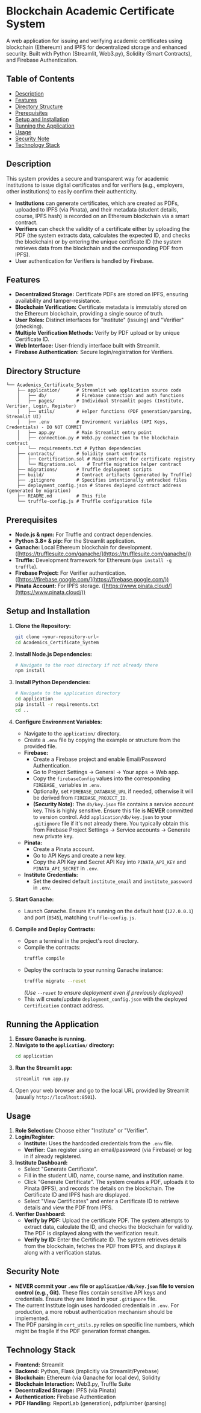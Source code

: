 # Blockchain Academic Certificate System

A web application for issuing and verifying academic certificates using blockchain (Ethereum) and IPFS for decentralized storage and enhanced security. Built with Python (Streamlit, Web3.py), Solidity (Smart Contracts), and Firebase Authentication.

## Table of Contents

*   [Description](#description)
*   [Features](#features)
*   [Directory Structure](#directory-structure)
*   [Prerequisites](#prerequisites)
*   [Setup and Installation](#setup-and-installation)
*   [Running the Application](#running-the-application)
*   [Usage](#usage)
*   [Security Note](#security-note)
*   [Technology Stack](#technology-stack)

## Description

This system provides a secure and transparent way for academic institutions to issue digital certificates and for verifiers (e.g., employers, other institutions) to easily confirm their authenticity.

*   **Institutions** can generate certificates, which are created as PDFs, uploaded to IPFS (via Pinata), and their metadata (student details, course, IPFS hash) is recorded on an Ethereum blockchain via a smart contract.
*   **Verifiers** can check the validity of a certificate either by uploading the PDF (the system extracts data, calculates the expected ID, and checks the blockchain) or by entering the unique certificate ID (the system retrieves data from the blockchain and the corresponding PDF from IPFS).
*   User authentication for Verifiers is handled by Firebase.

## Features

*   **Decentralized Storage:** Certificate PDFs are stored on IPFS, ensuring availability and tamper-resistance.
*   **Blockchain Verification:** Certificate metadata is immutably stored on the Ethereum blockchain, providing a single source of truth.
*   **User Roles:** Distinct interfaces for "Institute" (issuing) and "Verifier" (checking).
*   **Multiple Verification Methods:** Verify by PDF upload or by unique Certificate ID.
*   **Web Interface:** User-friendly interface built with Streamlit.
*   **Firebase Authentication:** Secure login/registration for Verifiers.

## Directory Structure
```
└── Academics_Certificate_System
    ├── application/      # Streamlit web application source code
    │   ├── db/           # Firebase connection and auth functions
    │   ├── pages/        # Individual Streamlit pages (Institute, Verifier, Login, Register)
    │   ├── utils/        # Helper functions (PDF generation/parsing, Streamlit UI)
    │   ├── .env          # Environment variables (API Keys, Credentials) - DO NOT COMMIT
    │   ├── app.py        # Main Streamlit entry point
    │   ├── connection.py # Web3.py connection to the blockchain contract
    │   └── requirements.txt # Python dependencies
    ├── contracts/        # Solidity smart contracts
    │   ├── Certification.sol # Main contract for certificate registry
    │   └── Migrations.sol    # Truffle migration helper contract
    ├── migrations/       # Truffle deployment scripts
    ├── build/            # Contract artifacts (generated by Truffle)
    ├── .gitignore        # Specifies intentionally untracked files
    ├── deployment_config.json # Stores deployed contract address (generated by migration)
    ├── README.md         # This file
    └── truffle-config.js # Truffle configuration file
```

## Prerequisites

*   **Node.js & npm:** For Truffle and contract dependencies.
*   **Python 3.8+ & pip:** For the Streamlit application.
*   **Ganache:** Local Ethereum blockchain for development. ([https://trufflesuite.com/ganache/](https://trufflesuite.com/ganache/))
*   **Truffle:** Development framework for Ethereum (`npm install -g truffle`).
*   **Firebase Project:** For Verifier authentication. ([https://firebase.google.com/](https://firebase.google.com/))
*   **Pinata Account:** For IPFS storage. ([https://www.pinata.cloud/](https://www.pinata.cloud/))

## Setup and Installation

1.  **Clone the Repository:**
    ```bash
    git clone <your-repository-url>
    cd Academics_Certificate_System
    ```

2.  **Install Node.js Dependencies:**
    ```bash
    # Navigate to the root directory if not already there
    npm install
    ```

3.  **Install Python Dependencies:**
    ```bash
    # Navigate to the application directory
    cd application
    pip install -r requirements.txt
    cd ..
    ```

4.  **Configure Environment Variables:**
    *   Navigate to the `application/` directory.
    *   Create a `.env` file by copying the example or structure from the provided file.
    *   **Firebase:**
        *   Create a Firebase project and enable Email/Password Authentication.
        *   Go to Project Settings -> General -> Your apps -> Web app.
        *   Copy the `firebaseConfig` values into the corresponding `FIREBASE_` variables in `.env`.
        *   Optionally, set `FIREBASE_DATABASE_URL` if needed, otherwise it will be derived from `FIREBASE_PROJECT_ID`.
        *   **(Security Note):** The `db/key.json` file contains a service account key. This is highly sensitive. Ensure this file is **NEVER** committed to version control. Add `application/db/key.json` to your `.gitignore` file if it's not already there. You typically obtain this from Firebase Project Settings -> Service accounts -> Generate new private key.
    *   **Pinata:**
        *   Create a Pinata account.
        *   Go to API Keys and create a new key.
        *   Copy the API Key and Secret API Key into `PINATA_API_KEY` and `PINATA_API_SECRET` in `.env`.
    *   **Institute Credentials:**
        *   Set the desired default `institute_email` and `institute_password` in `.env`.

5.  **Start Ganache:**
    *   Launch Ganache. Ensure it's running on the default host (`127.0.0.1`) and port (`8545`), matching `truffle-config.js`.

6.  **Compile and Deploy Contracts:**
    *   Open a terminal in the project's root directory.
    *   Compile the contracts:
        ```bash
        truffle compile
        ```
    *   Deploy the contracts to your running Ganache instance:
        ```bash
        truffle migrate --reset
        ```
        *(Use `--reset` to ensure deployment even if previously deployed)*
    *   This will create/update `deployment_config.json` with the deployed `Certification` contract address.

## Running the Application

1.  **Ensure Ganache is running.**
2.  **Navigate to the `application/` directory:**
    ```bash
    cd application
    ```
3.  **Run the Streamlit app:**
    ```bash
    streamlit run app.py
    ```
4.  Open your web browser and go to the local URL provided by Streamlit (usually `http://localhost:8501`).

## Usage

1.  **Role Selection:** Choose either "Institute" or "Verifier".
2.  **Login/Register:**
    *   **Institute:** Uses the hardcoded credentials from the `.env` file.
    *   **Verifier:** Can register using an email/password (via Firebase) or log in if already registered.
3.  **Institute Dashboard:**
    *   Select "Generate Certificate".
    *   Fill in the student UID, name, course name, and institution name.
    *   Click "Generate Certificate". The system creates a PDF, uploads it to Pinata (IPFS), and records the details on the blockchain. The Certificate ID and IPFS hash are displayed.
    *   Select "View Certificates" and enter a Certificate ID to retrieve details and view the PDF from IPFS.
4.  **Verifier Dashboard:**
    *   **Verify by PDF:** Upload the certificate PDF. The system attempts to extract data, calculate the ID, and checks the blockchain for validity. The PDF is displayed along with the verification result.
    *   **Verify by ID:** Enter the Certificate ID. The system retrieves details from the blockchain, fetches the PDF from IPFS, and displays it along with a verification status.

## Security Note

*   **NEVER commit your `.env` file or `application/db/key.json` file to version control (e.g., Git).** These files contain sensitive API keys and credentials. Ensure they are listed in your `.gitignore` file.
*   The current Institute login uses hardcoded credentials in `.env`. For production, a more robust authentication mechanism should be implemented.
*   The PDF parsing in `cert_utils.py` relies on specific line numbers, which might be fragile if the PDF generation format changes.

## Technology Stack

*   **Frontend:** Streamlit
*   **Backend:** Python, Flask (implicitly via Streamlit/Pyrebase)
*   **Blockchain:** Ethereum (via Ganache for local dev), Solidity
*   **Blockchain Interaction:** Web3.py, Truffle Suite
*   **Decentralized Storage:** IPFS (via Pinata)
*   **Authentication:** Firebase Authentication
*   **PDF Handling:** ReportLab (generation), pdfplumber (parsing)
```
